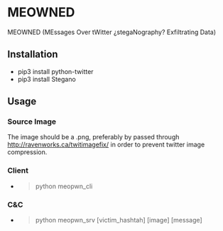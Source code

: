 # MEOWNED
MEOWNED (MEssages Over tWitter ¿stegaNography? Exfiltrating Data)

## Installation
* pip3 install python-twitter
* pip3 install Stegano

## Usage
### Source Image
The image should be a .png, preferably by passed through http://ravenworks.ca/twitimagefix/ in order to prevent twitter image compression.

### Client 
* > python meopwn_cli

### C&C
* > python meopwn_srv [victim_hashtah] [image] [message]




